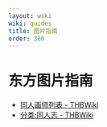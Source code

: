 ```yaml
---
layout: wiki
wiki: guides
title: 图片指南
order: 300
---
```


# 东方图片指南

- [同人画师列表 - THBWiki](https://thwiki.cc/%E5%90%8C%E4%BA%BA%E7%94%BB%E5%B8%88%E5%88%97%E8%A1%A8)
- [分类:同人志 - THBWiki](https://thwiki.cc/%E5%88%86%E7%B1%BB:%E5%90%8C%E4%BA%BA%E5%BF%97)